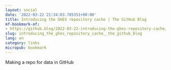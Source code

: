 ```yaml
---
layout: social
date: '2022-03-22 21:34:03.785351+00:00'
title: Introducing the GHES repository cache | The GitHub Blog
mf-bookmark-of:
- https://github.blog/2022-03-22-introducing-the-ghes-repository-cache/
slug: introducing_the_ghes_repository_cache__the_github_blog
lang: en
category: links
micropub: bookmark
---
```


Making a repo for data in GitHub
